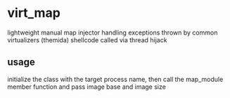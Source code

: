 # virt_map
lightweight manual map injector handling exceptions thrown by common virtualizers (themida)
shellcode called via thread hijack

## usage
initialize the class with the target process name, then call the map_module member function and pass image base and image size
